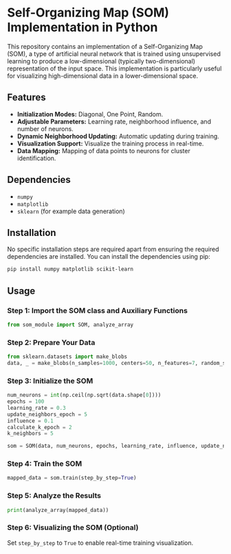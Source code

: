 
# Self-Organizing Map (SOM) Implementation in Python

This repository contains an implementation of a Self-Organizing Map (SOM), a type of artificial neural network that is trained using unsupervised learning to produce a low-dimensional (typically two-dimensional) representation of the input space. This implementation is particularly useful for visualizing high-dimensional data in a lower-dimensional space.

## Features
- **Initialization Modes:** Diagonal, One Point, Random.
- **Adjustable Parameters:** Learning rate, neighborhood influence, and number of neurons.
- **Dynamic Neighborhood Updating:** Automatic updating during training.
- **Visualization Support:** Visualize the training process in real-time.
- **Data Mapping:** Mapping of data points to neurons for cluster identification.

## Dependencies
- `numpy`
- `matplotlib`
- `sklearn` (for example data generation)

## Installation
No specific installation steps are required apart from ensuring the required dependencies are installed. You can install the dependencies using pip:
```bash
pip install numpy matplotlib scikit-learn
```

## Usage

### Step 1: Import the SOM class and Auxiliary Functions
```python
from som_module import SOM, analyze_array
```

### Step 2: Prepare Your Data
```python
from sklearn.datasets import make_blobs
data, _ = make_blobs(n_samples=1000, centers=50, n_features=7, random_state=42)
```

### Step 3: Initialize the SOM
```python
num_neurons = int(np.ceil(np.sqrt(data.shape[0])))
epochs = 100
learning_rate = 0.3
update_neighbors_epoch = 5
influence = 0.1
calculate_k_epoch = 2
k_neighbors = 5

som = SOM(data, num_neurons, epochs, learning_rate, influence, update_neighbors_epoch, calculate_k_epoch, k_neighbors, randomize_data=False, init_mode='diagonal')
```

### Step 4: Train the SOM
```python
mapped_data = som.train(step_by_step=True)
```

### Step 5: Analyze the Results
```python
print(analyze_array(mapped_data))
```

### Step 6: Visualizing the SOM (Optional)
Set `step_by_step` to `True` to enable real-time training visualization.

